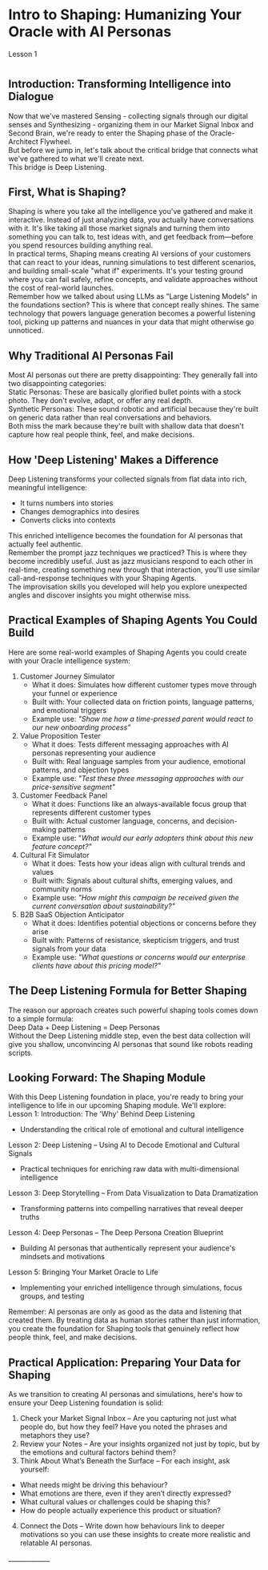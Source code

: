 # **Intro to Shaping: Humanizing Your Oracle with AI Personas**

Lesson 1

# 

## **Introduction: Transforming Intelligence into Dialogue**

Now that we've mastered Sensing \- collecting signals through our digital senses and Synthesizing \- organizing them in our Market Signal Inbox and Second Brain, we're ready to enter the Shaping phase of the Oracle-Architect Flywheel.  
But before we jump in, let's talk about the critical bridge that connects what we've gathered to what we'll create next.  
This bridge is Deep Listening.

## 

## **First, What is Shaping?**

Shaping is where you take all the intelligence you've gathered and make it interactive. Instead of just analyzing data, you actually have conversations with it. It's like taking all those market signals and turning them into something you can talk to, test ideas with, and get feedback from—before you spend resources building anything real.  
In practical terms, Shaping means creating AI versions of your customers that can react to your ideas, running simulations to test different scenarios, and building small-scale "what if" experiments. It's your testing ground where you can fail safely, refine concepts, and validate approaches without the cost of real-world launches.  
Remember how we talked about using LLMs as "Large Listening Models" in the foundations section? This is where that concept really shines. The same technology that powers language generation becomes a powerful listening tool, picking up patterns and nuances in your data that might otherwise go unnoticed.

## **Why Traditional AI Personas Fail**

Most AI personas out there are pretty disappointing: They generally fall into two disappointing categories:  
Static Personas: These are basically glorified bullet points with a stock photo. They don't evolve, adapt, or offer any real depth.  
Synthetic Personas: These sound robotic and artificial because they're built on generic data rather than real conversations and behaviors.  
Both miss the mark because they're built with shallow data that doesn't capture how real people think, feel, and make decisions.

## **How 'Deep Listening' Makes a Difference**

Deep Listening transforms your collected signals from flat data into rich, meaningful intelligence:

* It turns numbers into stories  
* Changes demographics into desires  
* Converts clicks into contexts

This enriched intelligence becomes the foundation for AI personas that actually feel authentic.  
Remember the prompt jazz techniques we practiced? This is where they become incredibly useful. Just as jazz musicians respond to each other in real-time, creating something new through that interaction, you'll use similar call-and-response techniques with your Shaping Agents.  
The improvisation skills you developed will help you explore unexpected angles and discover insights you might otherwise miss.

## **Practical Examples of Shaping Agents You Could Build**

Here are some real-world examples of Shaping Agents you could create with your Oracle intelligence system:

1. Customer Journey Simulator  
   * What it does: Simulates how different customer types move through your funnel or experience  
   * Built with: Your collected data on friction points, language patterns, and emotional triggers  
   * Example use: *"Show me how a time-pressed parent would react to our new onboarding process"*  
2. Value Proposition Tester  
   * What it does: Tests different messaging approaches with AI personas representing your audience  
   * Built with: Real language samples from your audience, emotional patterns, and objection types  
   * Example use: *"Test these three messaging approaches with our price-sensitive segment"*  
3. Customer Feedback Panel  
   * What it does: Functions like an always-available focus group that represents different customer types  
   * Built with: Actual customer language, concerns, and decision-making patterns  
   * Example use: "*What would our early adopters think about this new feature concept?"*  
4. Cultural Fit Simulator  
   * What it does: Tests how your ideas align with cultural trends and values  
   * Built with: Signals about cultural shifts, emerging values, and community norms  
   * Example use: *"How might this campaign be received given the current conversation about sustainability?"*  
5. B2B SaaS Objection Anticipator  
   * What it does: Identifies potential objections or concerns before they arise  
   * Built with: Patterns of resistance, skepticism triggers, and trust signals from your data  
   * Example use: *"What questions or concerns would our enterprise clients have about this pricing model?"*

## 

## **The Deep Listening Formula for Better Shaping**

The reason our approach creates such powerful shaping tools comes down to a simple formula:  
Deep Data \+ Deep Listening \= Deep Personas  
Without the Deep Listening middle step, even the best data collection will give you shallow, unconvincing AI personas that sound like robots reading scripts.

## **Looking Forward: The Shaping Module**

With this Deep Listening foundation in place, you're ready to bring your intelligence to life in our upcoming Shaping module. We'll explore:  
Lesson 1: Introduction: The 'Why' Behind Deep Listening

* Understanding the critical role of emotional and cultural intelligence

Lesson 2: Deep Listening – Using AI to Decode Emotional and Cultural Signals

* Practical techniques for enriching raw data with multi-dimensional intelligence

Lesson 3: Deep Storytelling – From Data Visualization to Data Dramatization

* Transforming patterns into compelling narratives that reveal deeper truths

Lesson 4: Deep Personas – The Deep Persona Creation Blueprint

* Building AI personas that authentically represent your audience's mindsets and motivations

Lesson 5: Bringing Your Market Oracle to Life

* Implementing your enriched intelligence through simulations, focus groups, and testing

Remember: AI personas are only as good as the data and listening that created them. By treating data as human stories rather than just information, you create the foundation for Shaping tools that genuinely reflect how people think, feel, and make decisions.

## **Practical Application: Preparing Your Data for Shaping**

As we transition to creating AI personas and simulations, here's how to ensure your Deep Listening foundation is solid:

1. Check your Market Signal Inbox – Are you capturing not just what people do, but how they feel? Have you noted the phrases and metaphors they use?  
2. Review your Notes – Are your insights organized not just by topic, but by the emotions and cultural factors behind them?  
3. Think About What’s Beneath the Surface – For each insight, ask yourself:  
* What needs might be driving this behaviour?  
* What emotions are there, even if they aren’t directly expressed?  
* What cultural values or challenges could be shaping this?  
* How do people actually experience this product or situation?  
4. Connect the Dots – Write down how behaviours link to deeper motivations so you can use these insights to create more realistic and relatable AI personas.

\_\_\_\_\_\_\_\_\_\_\_\_\_
